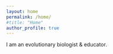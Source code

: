 ```yaml
---
layout: home
permalink: /home/
#title: "Home"
author_profile: true
---
```


I am an evolutionary biologist & educator.
